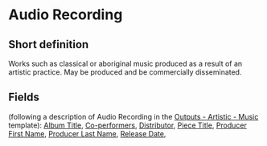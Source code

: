 # Audio Recording
## Short definition
Works such as classical or aboriginal music produced as a result of an artistic practice. May be produced and be commercially disseminated.
## Fields
(following a description of Audio Recording in the [Outputs - Artistic - Music](../Templates/Outputs%20-%20Artistic%20-%20Music.md) template):
[Album Title](../Object-Fields/Audio%20Recording/Album%20Title.md),
[Co-performers](../Object-Fields/Audio%20Recording/Co-performers.md),
[Distributor](../Object-Fields/Audio%20Recording/Distributor.md),
[Piece Title](../Object-Fields/Audio%20Recording/Piece%20Title.md),
[Producer First Name](../Object-Fields/Audio%20Recording/Producer%20First%20Name.md),
[Producer Last Name](../Object-Fields/Audio%20Recording/Producer%20Last%20Name.md),
[Release Date](../Object-Fields/Audio%20Recording/Release%20Date.md),
